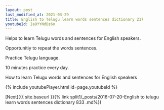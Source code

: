 ```yaml
---
layout: post
last_modified_at: 2021-03-29
title: English to Telugu learn words sentences dictionary 217 
youtubeId: Ia9YYNdBz6o
---
```

 
 
Helps to learn Telugu words and sentences for English speakers.

Opportunitiy to repeat the words sentences. 

Practice Telugu language. 
 
10 minutes practice every day. 
 
How to learn Telugu words and sentences for English speakers 
 
{% include youtubePlayer.html id=page.youtubeId %}
 
 
[Next]({{ site.baseurl }}{% link  split1/_posts/2016-07-20-English to telugu learn words sentences dictionary 833 .md%})
 
